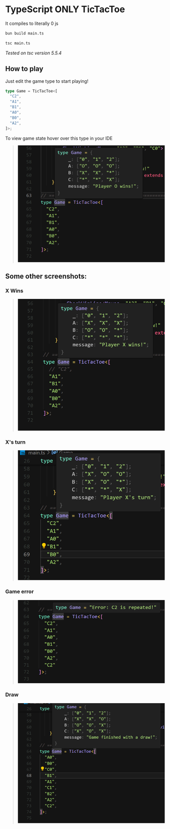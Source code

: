 # TypeScript ONLY TicTacToe

It compiles to literally 0 js
```sh
bun build main.ts
```
```sh
tsc main.ts
```

_Tested on tsc version 5.5.4_

## How to play
Just edit the game type to start playing!
```ts
type Game = TicTacToe<[
  "C2",
  "A1",
  "B1",
  "A0",
  "B0",
  "A2",
]>;
```

To view game state hover over this type in your IDE
> ![img](./images/showcase.png)

## Some other screenshots:
### X Wins
> ![img](./images/x-wins.png)

### X's turn
> ![img](./images/x-turn.png)

### Game error
> ![img](./images/game-error.png)

### Draw
> ![img](./images/draw.png)

